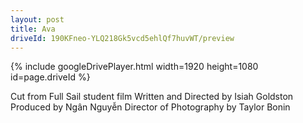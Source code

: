 ```yaml
---
layout: post
title: Ava
driveId: 190KFneo-YLQ218Gk5vcd5ehlQf7huvWT/preview 
---
```




{% include googleDrivePlayer.html width=1920 height=1080 id=page.driveId %}

Cut from Full Sail student film
Written and Directed by Isiah Goldston
Produced by Ngân Nguyễn
Director of Photography by Taylor Bonin
